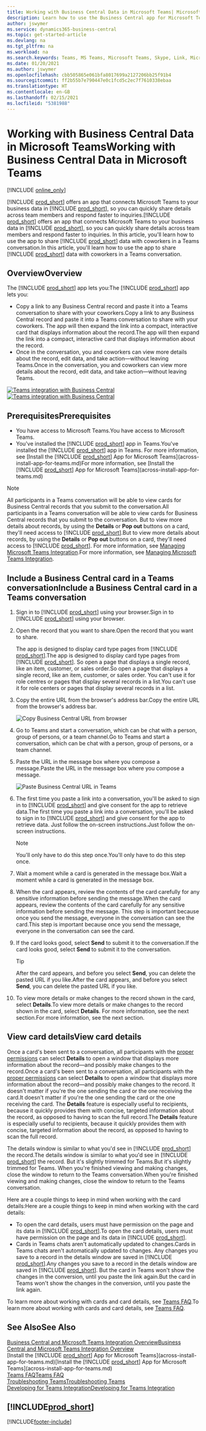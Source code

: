 ```yaml
---
title: Working with Business Central Data in Microsoft Teams| Microsoft Docs
description: Learn how to use the Business Central app for Microsoft Teams.
author: jswymer
ms.service: dynamics365-business-central
ms.topic: get-started-article
ms.devlang: na
ms.tgt_pltfrm: na
ms.workload: na
ms.search.keywords: Teams, MS Teams, Microsoft Teams, Skype, Link, Microsoft 365, collaborate, collaboration, teamwork
ms.date: 01/20/2021
ms.author: jswymer
ms.openlocfilehash: cbb505865e061bfa8017699a2127206bb25f91b4
ms.sourcegitcommit: ff2b55b7e790447e0c1fcd5c2ec7f7610338ebaa
ms.translationtype: HT
ms.contentlocale: en-GB
ms.lasthandoff: 02/15/2021
ms.locfileid: "5381988"
---
```

# <a name="working-with-business-central-data-in-microsoft-teams"></a><span data-ttu-id="d6e25-103">Working with Business Central Data in Microsoft Teams</span><span class="sxs-lookup"><span data-stu-id="d6e25-103">Working with Business Central Data in Microsoft Teams</span></span>

[!INCLUDE [online_only](includes/online_only.md)]

<span data-ttu-id="d6e25-104">[!INCLUDE [prod_short](includes/prod_short.md)] offers an app that connects Microsoft Teams to your business data in [!INCLUDE [prod_short](includes/prod_short.md)], so you can quickly share details across team members and respond faster to inquiries.</span><span class="sxs-lookup"><span data-stu-id="d6e25-104">[!INCLUDE [prod_short](includes/prod_short.md)] offers an app that connects Microsoft Teams to your business data in [!INCLUDE [prod_short](includes/prod_short.md)], so you can quickly share details across team members and respond faster to inquiries.</span></span> <span data-ttu-id="d6e25-105">In this article, you'll learn how to use the app to share [!INCLUDE [prod_short](includes/prod_short.md)] data with coworkers in a Teams conversation.</span><span class="sxs-lookup"><span data-stu-id="d6e25-105">In this article, you'll learn how to use the app to share [!INCLUDE [prod_short](includes/prod_short.md)] data with coworkers in a Teams conversation.</span></span>

## <a name="overview"></a><span data-ttu-id="d6e25-106">Overview</span><span class="sxs-lookup"><span data-stu-id="d6e25-106">Overview</span></span>

<span data-ttu-id="d6e25-107">The [!INCLUDE [prod_short](includes/prod_short.md)] app lets you:</span><span class="sxs-lookup"><span data-stu-id="d6e25-107">The [!INCLUDE [prod_short](includes/prod_short.md)] app lets you:</span></span>

- <span data-ttu-id="d6e25-108">Copy a link to any Business Central record and paste it into a Teams conversation to share with your coworkers.</span><span class="sxs-lookup"><span data-stu-id="d6e25-108">Copy a link to any Business Central record and paste it into a Teams conversation to share with your coworkers.</span></span> <span data-ttu-id="d6e25-109">The app will then expand the link into a compact, interactive card that displays information about the record.</span><span class="sxs-lookup"><span data-stu-id="d6e25-109">The app will then expand the link into a compact, interactive card that displays information about the record.</span></span>
- <span data-ttu-id="d6e25-110">Once in the conversation, you and coworkers can view more details about the record, edit data, and take action&mdash;without leaving Teams.</span><span class="sxs-lookup"><span data-stu-id="d6e25-110">Once in the conversation, you and coworkers can view more details about the record, edit data, and take action&mdash;without leaving Teams.</span></span>

<span data-ttu-id="d6e25-111">[![Teams integration with Business Central](media/teams-intro-v3.png)](media/teams-intro-v3.png#lightbox)</span><span class="sxs-lookup"><span data-stu-id="d6e25-111">[![Teams integration with Business Central](media/teams-intro-v3.png)](media/teams-intro-v3.png#lightbox)</span></span>

## <a name="prerequisites"></a><span data-ttu-id="d6e25-112">Prerequisites</span><span class="sxs-lookup"><span data-stu-id="d6e25-112">Prerequisites</span></span>

- <span data-ttu-id="d6e25-113">You have access to Microsoft Teams.</span><span class="sxs-lookup"><span data-stu-id="d6e25-113">You have access to Microsoft Teams.</span></span>
- <span data-ttu-id="d6e25-114">You've installed the [!INCLUDE [prod_short](includes/prod_short.md)] app in Teams.</span><span class="sxs-lookup"><span data-stu-id="d6e25-114">You've installed the [!INCLUDE [prod_short](includes/prod_short.md)] app in Teams.</span></span> <span data-ttu-id="d6e25-115">For more information, see [Install the [!INCLUDE [prod_short](includes/prod_short.md)] App for Microsoft Teams](across-install-app-for-teams.md)</span><span class="sxs-lookup"><span data-stu-id="d6e25-115">For more information, see [Install the [!INCLUDE [prod_short](includes/prod_short.md)] App for Microsoft Teams](across-install-app-for-teams.md)</span></span>

> [!NOTE]
> <span data-ttu-id="d6e25-116">All participants in a Teams conversation will be able to view cards for Business Central records that you submit to the conversation.</span><span class="sxs-lookup"><span data-stu-id="d6e25-116">All participants in a Teams conversation will be able to view cards for Business Central records that you submit to the conversation.</span></span> <span data-ttu-id="d6e25-117">But to view more details about records, by using the **Details** or **Pop out** buttons on a card, they'll need access to [!INCLUDE [prod_short](includes/prod_short.md)].</span><span class="sxs-lookup"><span data-stu-id="d6e25-117">But to view more details about records, by using the **Details** or **Pop out** buttons on a card, they'll need access to [!INCLUDE [prod_short](includes/prod_short.md)].</span></span> <span data-ttu-id="d6e25-118">For more information, see [Managing Microsoft Teams Integration](admin-teams-integration.md#minimum-requirements-1).</span><span class="sxs-lookup"><span data-stu-id="d6e25-118">For more information, see [Managing Microsoft Teams Integration](admin-teams-integration.md#minimum-requirements-1).</span></span>

## <a name="include-a-business-central-card-in-a-teams-conversation"></a><span data-ttu-id="d6e25-119">Include a Business Central card in a Teams conversation</span><span class="sxs-lookup"><span data-stu-id="d6e25-119">Include a Business Central card in a Teams conversation</span></span>

1. <span data-ttu-id="d6e25-120">Sign in to [!INCLUDE [prod_short](includes/prod_short.md)] using your browser.</span><span class="sxs-lookup"><span data-stu-id="d6e25-120">Sign in to [!INCLUDE [prod_short](includes/prod_short.md)] using your browser.</span></span>
2. <span data-ttu-id="d6e25-121">Open the record that you want to share.</span><span class="sxs-lookup"><span data-stu-id="d6e25-121">Open the record that you want to share.</span></span>

    <span data-ttu-id="d6e25-122">The app is designed to display card type pages from [!INCLUDE [prod_short](includes/prod_short.md)].</span><span class="sxs-lookup"><span data-stu-id="d6e25-122">The app is designed to display card type pages from [!INCLUDE [prod_short](includes/prod_short.md)].</span></span> <span data-ttu-id="d6e25-123">So open a page that displays a single record, like an item, customer, or sales order.</span><span class="sxs-lookup"><span data-stu-id="d6e25-123">So open a page that displays a single record, like an item, customer, or sales order.</span></span> <span data-ttu-id="d6e25-124">You can't use it for role centres or pages that display several records in a list.</span><span class="sxs-lookup"><span data-stu-id="d6e25-124">You can't use it for role centers or pages that display several records in a list.</span></span>

3. <span data-ttu-id="d6e25-125">Copy the entire URL from the browser's address bar.</span><span class="sxs-lookup"><span data-stu-id="d6e25-125">Copy the entire URL from the browser's address bar.</span></span>

   ![Copy Business Central URL from browser](media/teams-url-v2.png)
4. <span data-ttu-id="d6e25-127">Go to Teams and start a conversation, which can be chat with a person, group of persons, or a team channel.</span><span class="sxs-lookup"><span data-stu-id="d6e25-127">Go to Teams and start a conversation, which can be chat with a person, group of persons, or a team channel.</span></span>

    <!--Teams imposes a few limitations here eg. you cannot unfurl a link during a Voice/Video call :/ We should probably only mention this in a Troubleshooting section (and i hope it will also be fixed soon)-->
5. <span data-ttu-id="d6e25-128">Paste the URL in the message box where you compose a message.</span><span class="sxs-lookup"><span data-stu-id="d6e25-128">Paste the URL in the message box where you compose a message.</span></span>

   ![Paste Business Central URL in Teams](media/teams-paste-url-v2.png)
6. <span data-ttu-id="d6e25-130">The first time you paste a link into a conversation, you'll be asked to sign in to [!INCLUDE [prod_short](includes/prod_short.md)] and give consent for the app to retrieve data.</span><span class="sxs-lookup"><span data-stu-id="d6e25-130">The first time you paste a link into a conversation, you'll be asked to sign in to [!INCLUDE [prod_short](includes/prod_short.md)] and give consent for the app to retrieve data.</span></span> <span data-ttu-id="d6e25-131">Just follow the on-screen instructions.</span><span class="sxs-lookup"><span data-stu-id="d6e25-131">Just follow the on-screen instructions.</span></span>

    > [!NOTE]
    > <span data-ttu-id="d6e25-132">You'll only have to do this step once.</span><span class="sxs-lookup"><span data-stu-id="d6e25-132">You'll only have to do this step once.</span></span>

7. <span data-ttu-id="d6e25-133">Wait a moment while a card is generated in the message box.</span><span class="sxs-lookup"><span data-stu-id="d6e25-133">Wait a moment while a card is generated in the message box.</span></span>

8. <span data-ttu-id="d6e25-134">When the card appears, review the contents of the card carefully for any sensitive information before sending the message.</span><span class="sxs-lookup"><span data-stu-id="d6e25-134">When the card appears, review the contents of the card carefully for any sensitive information before sending the message.</span></span> <span data-ttu-id="d6e25-135">This step is important because once you send the message, everyone in the conversation can see the card.</span><span class="sxs-lookup"><span data-stu-id="d6e25-135">This step is important because once you send the message, everyone in the conversation can see the card.</span></span>

9. <span data-ttu-id="d6e25-136">If the card looks good, select **Send** to submit it to the conversation.</span><span class="sxs-lookup"><span data-stu-id="d6e25-136">If the card looks good, select **Send** to submit it to the conversation.</span></span>

    > [!TIP]
    > <span data-ttu-id="d6e25-137">After the card appears, and before you select **Send**, you can delete the pasted URL if you like.</span><span class="sxs-lookup"><span data-stu-id="d6e25-137">After the card appears, and before you select **Send**, you can delete the pasted URL if you like.</span></span>

10. <span data-ttu-id="d6e25-138">To view more details or make changes to the record shown in the card, select **Details**.</span><span class="sxs-lookup"><span data-stu-id="d6e25-138">To view more details or make changes to the record shown in the card, select **Details**.</span></span> <span data-ttu-id="d6e25-139">For more information, see the next section.</span><span class="sxs-lookup"><span data-stu-id="d6e25-139">For more information, see the next section.</span></span>

## <a name="view-card-details"></a><span data-ttu-id="d6e25-140">View card details</span><span class="sxs-lookup"><span data-stu-id="d6e25-140">View card details</span></span>

<span data-ttu-id="d6e25-141">Once a card's been sent to a conversation, all participants with the [proper permissions](admin-teams-integration.md#permissions) can select **Details** to open a window that displays more information about the record&mdash;and possibly make changes to the record.</span><span class="sxs-lookup"><span data-stu-id="d6e25-141">Once a card's been sent to a conversation, all participants with the [proper permissions](admin-teams-integration.md#permissions) can select **Details** to open a window that displays more information about the record&mdash;and possibly make changes to the record.</span></span> <span data-ttu-id="d6e25-142">It doesn't matter if you're the one sending the card or the one receiving the card.</span><span class="sxs-lookup"><span data-stu-id="d6e25-142">It doesn't matter if you're the one sending the card or the one receiving the card.</span></span> <span data-ttu-id="d6e25-143">The **Details** feature is especially useful to recipients, because it quickly provides them with concise, targeted information about the record, as opposed to having to scan the full record.</span><span class="sxs-lookup"><span data-stu-id="d6e25-143">The **Details** feature is especially useful to recipients, because it quickly provides them with concise, targeted information about the record, as opposed to having to scan the full record.</span></span>

<span data-ttu-id="d6e25-144">The details window is similar to what you'd see in [!INCLUDE [prod_short](includes/prod_short.md)] the record.</span><span class="sxs-lookup"><span data-stu-id="d6e25-144">The details window is similar to what you'd see in [!INCLUDE [prod_short](includes/prod_short.md)] the record.</span></span> <span data-ttu-id="d6e25-145">But it's slightly trimmed for Teams.</span><span class="sxs-lookup"><span data-stu-id="d6e25-145">But it's slightly trimmed for Teams.</span></span> <span data-ttu-id="d6e25-146">When you're finished viewing and making changes, close the window to return to the Teams conversation.</span><span class="sxs-lookup"><span data-stu-id="d6e25-146">When you're finished viewing and making changes, close the window to return to the Teams conversation.</span></span>

<span data-ttu-id="d6e25-147">Here are a couple things to keep in mind when working with the card details:</span><span class="sxs-lookup"><span data-stu-id="d6e25-147">Here are a couple things to keep in mind when working with the card details:</span></span>

- <span data-ttu-id="d6e25-148">To open the card details, users must have permission on the page and its data in [!INCLUDE [prod_short](includes/prod_short.md)].</span><span class="sxs-lookup"><span data-stu-id="d6e25-148">To open the card details, users must have permission on the page and its data in [!INCLUDE [prod_short](includes/prod_short.md)].</span></span>
- <span data-ttu-id="d6e25-149">Cards in Teams chats aren't automatically updated to changes.</span><span class="sxs-lookup"><span data-stu-id="d6e25-149">Cards in Teams chats aren't automatically updated to changes.</span></span> <span data-ttu-id="d6e25-150">Any changes you save to a record in the details window are saved in [!INCLUDE [prod_short](includes/prod_short.md)].</span><span class="sxs-lookup"><span data-stu-id="d6e25-150">Any changes you save to a record in the details window are saved in [!INCLUDE [prod_short](includes/prod_short.md)].</span></span> <span data-ttu-id="d6e25-151">But the card in Teams won't show the changes in the conversion, until you paste the link again.</span><span class="sxs-lookup"><span data-stu-id="d6e25-151">But the card in Teams won't show the changes in the conversion, until you paste the link again.</span></span>

<span data-ttu-id="d6e25-152">To learn more about working with cards and card details, see [Teams FAQ](teams-faq.md).</span><span class="sxs-lookup"><span data-stu-id="d6e25-152">To learn more about working with cards and card details, see [Teams FAQ](teams-faq.md).</span></span>

## <a name="see-also"></a><span data-ttu-id="d6e25-153">See Also</span><span class="sxs-lookup"><span data-stu-id="d6e25-153">See Also</span></span>

[<span data-ttu-id="d6e25-154">Business Central and Microsoft Teams Integration Overview</span><span class="sxs-lookup"><span data-stu-id="d6e25-154">Business Central and Microsoft Teams Integration Overview</span></span>](across-teams-overview.md)  
<span data-ttu-id="d6e25-155">[Install the [!INCLUDE [prod_short](includes/prod_short.md)] App for Microsoft Teams](across-install-app-for-teams.md)</span><span class="sxs-lookup"><span data-stu-id="d6e25-155">[Install the [!INCLUDE [prod_short](includes/prod_short.md)] App for Microsoft Teams](across-install-app-for-teams.md)</span></span>  
[<span data-ttu-id="d6e25-156">Teams FAQ</span><span class="sxs-lookup"><span data-stu-id="d6e25-156">Teams FAQ</span></span>](teams-faq.md)  
[<span data-ttu-id="d6e25-157">Troubleshooting Teams</span><span class="sxs-lookup"><span data-stu-id="d6e25-157">Troubleshooting Teams</span></span>](admin-teams-troubleshooting.md)  
[<span data-ttu-id="d6e25-158">Developing for Teams Integration</span><span class="sxs-lookup"><span data-stu-id="d6e25-158">Developing for Teams Integration</span></span>](/dynamics365/business-central/dev-itpro/developer/devenv-develop-for-teams)  

## [!INCLUDE[prod_short](includes/free_trial_md.md)]  


[!INCLUDE[footer-include](includes/footer-banner.md)]